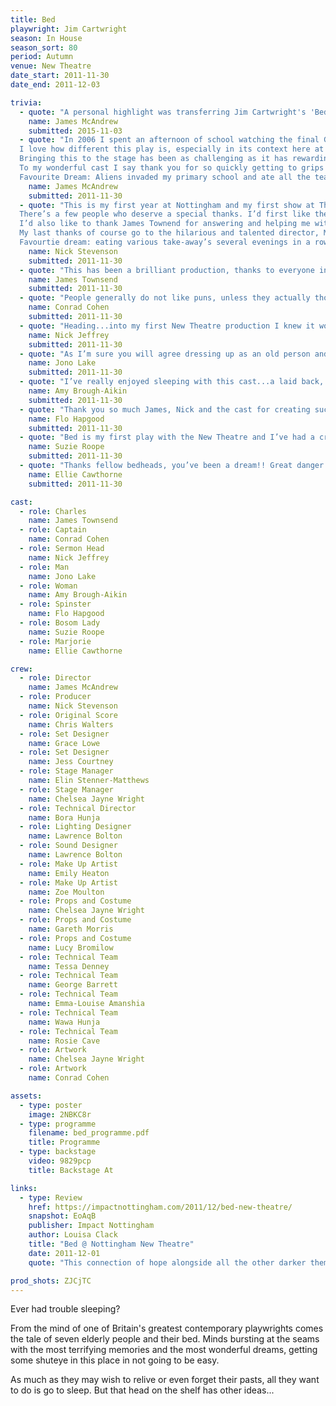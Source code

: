 ```yaml
---
title: Bed
playwright: Jim Cartwright
season: In House
season_sort: 80
period: Autumn
venue: New Theatre
date_start: 2011-11-30
date_end: 2011-12-03

trivia:
  - quote: "A personal highlight was transferring Jim Cartwright's 'Bed' (my first attempt at Directing), to Lakeside's Djanogly Theatre, with a bit of help from Nick Stevenson"
    name: James McAndrew
    submitted: 2015-11-03
  - quote: "In 2006 I spent an afternoon of school watching the final GCSE drama performance pieces of the year above. Most of them were typical angsty-physical-theatre student drama fare but one was Bed by Jim Cartwright. The weird mix of surrealism, naturalism, comedy, sadness and the fact that teenagers were endeavouring to play characters near 100 years old, has stuck with me long since. So when it came to picking a play to propose for the season, it didn’t take me long to go with this.
  I love how different this play is, especially in its context here at The New Theatre, sandwiched between two Shakespeare's, a Pinter and a Stoppard. I’m hoping that despite its general bizarreness, people young and old will connect with Cartwright’s beautifully rendered characters. Equally I simply hope you enjoy our giant bed.
  Bringing this to the stage has been as challenging as it has rewarding. And for helping me overcome all those challenges I have many people to thank but the biggest thanks of all undoubtedly goes to the wonderful Nick Stevenson, who has astounded me and others with his amazing organisational skills and nack for spotting things I often unknowingly missed. All this considering he is just over two months into the first year of his law degree is astonishing.
  To my wonderful cast I say thank you for so quickly getting to grips with the text and also for putting up with me frequently using film scenes as notes in place of actual direction.
  Favourite Dream: Aliens invaded my primary school and ate all the teachers."
    name: James McAndrew
    submitted: 2011-11-30
  - quote: "This is my first year at Nottingham and my first show at The New Theatre and so far I have loved every minute of it. I haven’t produced in over a year and it has been great producing here for the first time. I ‘ve met some talented and hilarious people over the last few weeks and it’s been great working with such a dedicated and lovely group of people in the cast. Rehearsals have been a blast and a great break from the ridiculous amount of reading for my degree!
  There’s a few people who deserve a special thanks. I’d first like the thank the cast for their hard work, I’m sure James would agree with me that it would have been twice as stressful if our cast hadn’t have been so energetic and such a laugh to be around.
  I’d also like to thank James Townend for answering and helping me with my multitude of questions on a regular basis! The set for this play as I’m sure you will agree is pretty special so a big thankyou to Jess Courtney and Grace Lowe for allowing James and I (mainly James) to have our strange ideas brought to life!
  My last thanks of course go to the hilarious and talented director, Mr James McAndrew. I can’t believe this is his first time directing at the New Theatre; he has been an absolute priviledge to work with and get to know. He truly is a walking encyclopedia of film and theatre! He has worked so hard on this play and I’m over the moon I got to produce for him, thanks James!
  Favourtie dream: eating various take-away’s several evenings in a row in a 12x8ft bed…"
    name: Nick Stevenson
    submitted: 2011-11-30
  - quote: "This has been a brilliant production, thanks to everyone involved. I have loved being a part of this theatre, I have been lucky to work with so many lovely and talented people. Favourite dream: My favourite dream is when I fly away from this crazy lot."
    name: James Townsend
    submitted: 2011-11-30
  - quote: "People generally do not like puns, unless they actually thought of them. Thus I shall not attempt to come up with any kind of wit...beyond managing to genuinely fit the word ‘thus’ into my blurb. A wonderfully immense thank you and congratulations to all the cast and crew. You are all superb! Favourite dream: Being in bed...while in bed...with bed...bed"
    name: Conrad Cohen
    submitted: 2011-11-30
  - quote: "Heading...into my first New Theatre production I knew it would be difficult facing...up to the challenge. However, James and Nick stopped me becoming two-faced...and as a result I’ve had a great first experience of the NT! Massive love to the whole cast and crew! Favourite dream: Countless Harry Potter dreams/that memorable day when it rained hummus."
    name: Nick Jeffrey
    submitted: 2011-11-30
  - quote: "As I’m sure you will agree dressing up as an old person and sharing a bed with six other people sounds like a great night out. So merging such a fantasy with a play has created something truly magical. FavouriPte dream: Lady Macbeth."
    name: Jono Lake
    submitted: 2011-11-30
  - quote: "I’ve really enjoyed sleeping with this cast...a laid back, hardworking and talented group of people who I’m sure you’ll agree are great in bed. Favourite dream: I have a favourite type of dream rather than one in particular. I like dreams that you continue the next night without meaning to."
    name: Amy Brough-Aikin
    submitted: 2011-11-30
  - quote: "Thank you so much James, Nick and the cast for creating such a great vibe. I have loved working on such a challenging script. It’s been a learning curve in more ways than one: I expect to master the rules of ninja any day now. Favourite dream: I don’t sleep…"
    name: Flo Hapgood
    submitted: 2011-11-30
  - quote: "Bed is my first play with the New Theatre and I’ve had a cracking time! And I’ve shared it with a great bunch (you’re all winners and all gems!). It’s gonna be pretty lonely in Bed now! Favourite dream: Waking up in Kate Middleton’s wedding dress. Amazing!"
    name: Suzie Roope
    submitted: 2011-11-30
  - quote: "Thanks fellow bedheads, you’ve been a dream!! Great danger lemon and ninja skills. Dear audience, I hope you don’t fall asleep in bed. Sleep tight, and don’t let the bed bugs bite! Favourite dream: Swimming away from the Jurassic Park raptors, or when the peasants of the Victorian village I lived in got murdered by orcs. I escaped in a zeppelin"
    name: Ellie Cawthorne
    submitted: 2011-11-30

cast:
  - role: Charles
    name: James Townsend
  - role: Captain
    name: Conrad Cohen
  - role: Sermon Head
    name: Nick Jeffrey
  - role: Man
    name: Jono Lake
  - role: Woman
    name: Amy Brough-Aikin
  - role: Spinster
    name: Flo Hapgood
  - role: Bosom Lady
    name: Suzie Roope
  - role: Marjorie
    name: Ellie Cawthorne

crew:
  - role: Director
    name: James McAndrew
  - role: Producer
    name: Nick Stevenson
  - role: Original Score
    name: Chris Walters
  - role: Set Designer
    name: Grace Lowe
  - role: Set Designer
    name: Jess Courtney
  - role: Stage Manager
    name: Elin Stenner-Matthews
  - role: Stage Manager
    name: Chelsea Jayne Wright
  - role: Technical Director
    name: Bora Hunja
  - role: Lighting Designer
    name: Lawrence Bolton
  - role: Sound Designer
    name: Lawrence Bolton
  - role: Make Up Artist
    name: Emily Heaton
  - role: Make Up Artist
    name: Zoe Moulton
  - role: Props and Costume
    name: Chelsea Jayne Wright
  - role: Props and Costume
    name: Gareth Morris
  - role: Props and Costume
    name: Lucy Bromilow
  - role: Technical Team
    name: Tessa Denney
  - role: Technical Team
    name: George Barrett
  - role: Technical Team
    name: Emma-Louise Amanshia
  - role: Technical Team
    name: Wawa Hunja
  - role: Technical Team
    name: Rosie Cave
  - role: Artwork
    name: Chelsea Jayne Wright
  - role: Artwork
    name: Conrad Cohen

assets:
  - type: poster
    image: 2NBKC8r
  - type: programme
    filename: bed_programme.pdf
    title: Programme
  - type: backstage
    video: 9829pcp
    title: Backstage At

links:
  - type: Review
    href: https://impactnottingham.com/2011/12/bed-new-theatre/
    snapshot: EoAqB
    publisher: Impact Nottingham
    author: Louisa Clack
    title: "Bed @ Nottingham New Theatre"
    date: 2011-12-01
    quote: "This connection of hope alongside all the other darker themes bound affection to the performance – even if it only is a hope we find in our dreams."

prod_shots: ZJCjTC
---
```



Ever had trouble sleeping?

From the mind of one of Britain's greatest contemporary playwrights comes the tale of seven elderly people and their bed. Minds bursting at the seams with the most terrifying memories and the most wonderful dreams, getting some shuteye in this place in not going to be easy.

As much as they may wish to relive or even forget their pasts, all they want to do is go to sleep. But that head on the shelf has other ideas...
